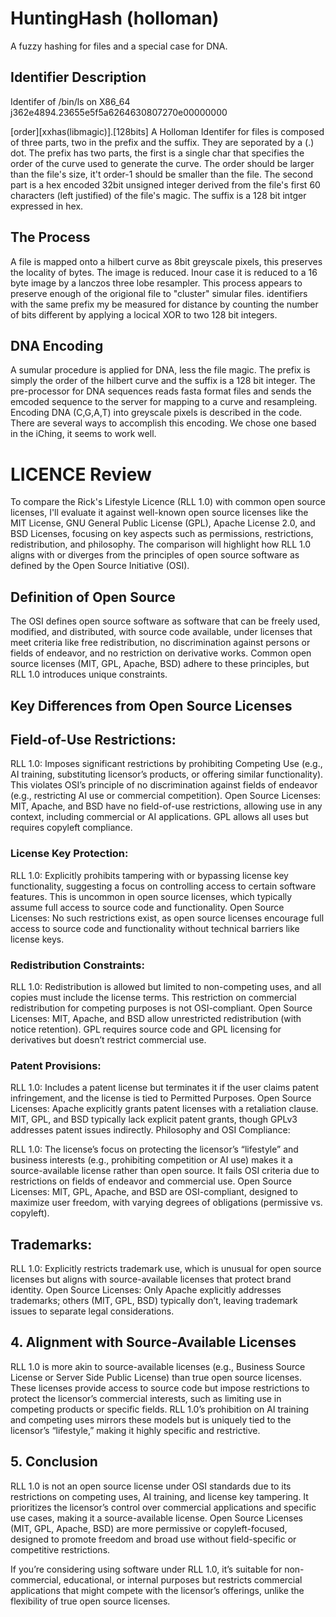 # HuntingHash (holloman)

A fuzzy hashing for files and a special case for DNA. 

## Identifier Description

Identifer of /bin/ls on X86_64 j362e4894.23655e5f5a6264630807270e00000000

[order][xxhas(libmagic)].[128bits]
A Holloman Identifer for files is composed of three parts, two in the prefix and the suffix. They are seporated by a (.) dot. The prefix  has two parts, the first is a single char that specifies the order of the curve used to generate the curve. The order should be larger than the file's size, it't order-1 should be smaller than the file. The second part is a hex encoded 32bit unsigned integer derived from the file's first 60 characters (left justified) of the file's magic. The suffix is a 128 bit intger expressed in hex.

## The Process
A file is mapped onto a hilbert curve as 8bit greyscale pixels, this preserves the locality of bytes. The image is reduced. Inour case it is reduced to a 16 byte image by a lanczos three lobe resampler. This process appears to preserve enough of the origional file to "cluster" simular files. identifiers with the same prefix my be measured for distance by counting the number of bits different by applying a locical XOR to two 128 bit integers.

## DNA Encoding
A sumular procedure is applied for DNA, less the file magic. The prefix is simply the order of the hilbert curve and the suffix is a 128 bit integer. The pre-processor for DNA sequences reads fasta format files and sends the emcoded sequence to the server for mapping to a curve and resampleing. Encoding DNA (C,G,A,T) into greyscale pixels is described in the code. There are several ways to accomplish this encoding. We chose one based in the iChing, it seems to work well.


# LICENCE Review

To compare the Rick's Lifestyle Licence (RLL 1.0) with common open source licenses, I'll evaluate it against well-known open source licenses like the MIT License, GNU General Public License (GPL), Apache License 2.0, and BSD Licenses, focusing on key aspects such as permissions, restrictions, redistribution, and philosophy. The comparison will highlight how RLL 1.0 aligns with or diverges from the principles of open source software as defined by the Open Source Initiative (OSI).

## Definition of Open Source

The OSI defines open source software as software that can be freely used, modified, and distributed, with source code available, under licenses that meet criteria like free redistribution, no discrimination against persons or fields of endeavor, and no restriction on derivative works. Common open source licenses (MIT, GPL, Apache, BSD) adhere to these principles, but RLL 1.0 introduces unique constraints.

## Key Differences from Open Source Licenses

## Field-of-Use Restrictions:
RLL 1.0: Imposes significant restrictions by prohibiting Competing Use (e.g., AI training, substituting licensor’s products, or offering similar functionality). This violates OSI’s principle of no discrimination against fields of endeavor (e.g., restricting AI use or commercial competition).
Open Source Licenses: MIT, Apache, and BSD have no field-of-use restrictions, allowing use in any context, including commercial or AI applications. GPL allows all uses but requires copyleft compliance.

### License Key Protection:
RLL 1.0: Explicitly prohibits tampering with or bypassing license key functionality, suggesting a focus on controlling access to certain software features. This is uncommon in open source licenses, which typically assume full access to source code and functionality.
Open Source Licenses: No such restrictions exist, as open source licenses encourage full access to source code and functionality without technical barriers like license keys.

### Redistribution Constraints:
RLL 1.0: Redistribution is allowed but limited to non-competing uses, and all copies must include the license terms. This restriction on commercial redistribution for competing purposes is not OSI-compliant.
Open Source Licenses: MIT, Apache, and BSD allow unrestricted redistribution (with notice retention). GPL requires source code and GPL licensing for derivatives but doesn’t restrict commercial use.
### Patent Provisions:

RLL 1.0: Includes a patent license but terminates it if the user claims patent infringement, and the license is tied to Permitted Purposes.
Open Source Licenses: Apache explicitly grants patent licenses with a retaliation clause. MIT, GPL, and BSD typically lack explicit patent grants, though GPLv3 addresses patent issues indirectly.
Philosophy and OSI Compliance:

RLL 1.0: The license’s focus on protecting the licensor’s “lifestyle” and business interests (e.g., prohibiting competition or AI use) makes it a source-available license rather than open source. It fails OSI criteria due to restrictions on fields of endeavor and commercial use.
Open Source Licenses: MIT, GPL, Apache, and BSD are OSI-compliant, designed to maximize user freedom, with varying degrees of obligations (permissive vs. copyleft).

## Trademarks:

RLL 1.0: Explicitly restricts trademark use, which is unusual for open source licenses but aligns with source-available licenses that protect brand identity.
Open Source Licenses: Only Apache explicitly addresses trademarks; others (MIT, GPL, BSD) typically don’t, leaving trademark issues to separate legal considerations.

## 4. Alignment with Source-Available Licenses
RLL 1.0 is more akin to source-available licenses (e.g., Business Source License or Server Side Public License) than true open source licenses. These licenses provide access to source code but impose restrictions to protect the licensor’s commercial interests, such as limiting use in competing products or specific fields. RLL 1.0’s prohibition on AI training and competing uses mirrors these models but is uniquely tied to the licensor’s “lifestyle,” making it highly specific and restrictive.

## 5. Conclusion
RLL 1.0 is not an open source license under OSI standards due to its restrictions on competing uses, AI training, and license key tampering. It prioritizes the licensor’s control over commercial applications and specific use cases, making it a source-available license.
Open Source Licenses (MIT, GPL, Apache, BSD) are more permissive or copyleft-focused, designed to promote freedom and broad use without field-specific or competitive restrictions.

If you’re considering using software under RLL 1.0, it’s suitable for non-commercial, educational, or internal purposes but restricts commercial applications that might compete with the licensor’s offerings, unlike the flexibility of true open source licenses.

